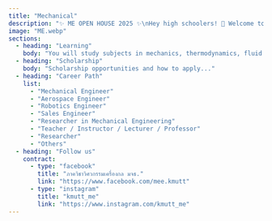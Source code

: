 ```yaml
---
title: "Mechanical"
description: "✨ ME OPEN HOUSE 2025 ✨\nHey high schoolers! 🚀 Welcome to the Mechanical Engineering Open House ⚙️\nLet’s explore the engineering world together and see if you’ve got that mechanical spirit in you!\n🔥 Loads of cool stuff to try out!"
image: "ME.webp"
sections:
  - heading: "Learning"
    body: "You will study subjects in mechanics, thermodynamics, fluid dynamics, and control systems. These principles are applied to design and develop various machines, automated tools, and industrial robots."
  - heading: "Scholarship"
    body: "Scholarship opportunities and how to apply..."
  - heading: "Career Path"
    list:
      - "Mechanical Engineer"
      - "Aerospace Engineer"
      - "Robotics Engineer"
      - "Sales Engineer"
      - "Researcher in Mechanical Engineering"
      - "Teacher / Instructor / Lecturer / Professor"
      - "Researcher"
      - "Others"
  - heading: "Follow us"
    contract:
      - type: "facebook"
        title: "ภาควิชาวิศวกรรมเครื่องกล มจธ."
        link: "https://www.facebook.com/mee.kmutt"
      - type: "instagram"
        title: "kmutt_me"
        link: "https://www.instagram.com/kmutt_me"
---
```

